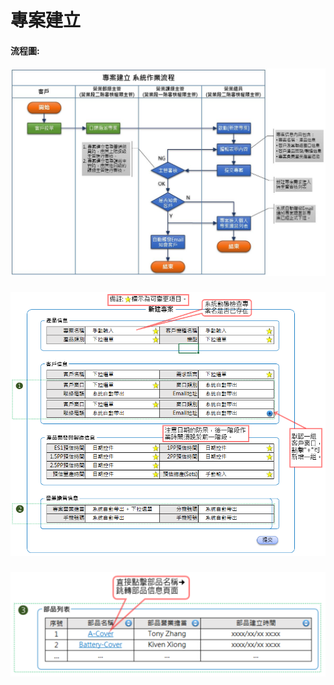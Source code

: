 # 專案建立

#### 流程圖:

##### ![](/assets/專案建立.JPG)

##### ![](/assets/project-createform.png)

![](/assets/project-form3.png)





